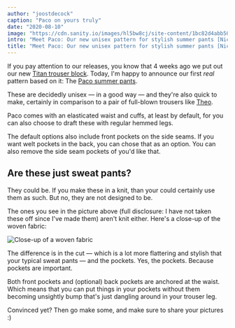 ```yaml
---
author: "joostdecock"
caption: "Paco on yours truly"
date: "2020-08-10"
image: "https://cdn.sanity.io/images/hl5bw8cj/site-content/1bc82d4abb50ea1b7bda32dd64521e9ecfdd8467-2048x1536.jpg"
intro: "Meet Paco: Our new unisex pattern for stylish summer pants [Nicht übersetzt]"
title: "Meet Paco: Our new unisex pattern for stylish summer pants [Nicht übersetzt]"
---
```


If you pay attention to our releases, you know that 4 weeks ago we put out our new [Titan trouser block](/designs/titan/).
Today, I'm happy to announce our first *real* pattern based on it: The [Paco summer pants](/designs/paco).

These are decidedly unisex — in a good way — and they're also quick to make, certainly in comparison to a pair of full-blown trousers like [Theo](/designs/theo/).

Paco comes with an elasticated waist and cuffs, at least by default, for you can also choose to draft these with regular hemmed legs.

The default options also include front pockets on the side seams. If you want welt pockets in the back, you can chose that as an option.
You can also remove the side seam pockets of you'd like that.


## Are these just sweat pants?

They could be. If you make these in a knit, than your could certainly use them as such. But no, they are not designed to be.

The ones you see in the picture above (full disclosure: I have not taken these off since I've made them) aren't knit either.
Here's a close-up of the woven fabric:

![Close-up of a woven fabric](https://posts.freesewing.org/uploads/fabric_46633a6dd2.jpg)

The difference is in the cut — which is a lot more flattering and stylish that your typical sweat pants — and the pockets.
Yes, the pockets. Because pockets are important.

Both front pockets and (optional) back pockets are anchored at the waist. Which means that you can put things in your 
pockets without them becoming unsightly bump that's just dangling around in your trouser leg.

Convinced yet? Then go make some, and make sure to share your pictures :)

